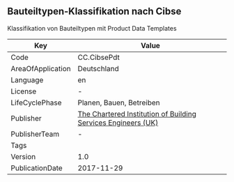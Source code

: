 ## Bauteiltypen-Klassifikation nach Cibse
Klassifikation von  Bauteiltypen mit Product Data Templates

Key | Value |
--|--|
Code | CC.CibsePdt |  
AreaOfApplication | Deutschland |  
Language | en |  
License | - |  
LifeCyclePhase | Planen, Bauen, Betreiben |  
Publisher | [The Chartered Institution of Building Services Engineers (UK)](https://www.cibse.org/about-cibse/what-we-do) |  
PublisherTeam | - |  
Tags |  |  
Version | 1.0 |  
PublicationDate | 2017-11-29 |  
